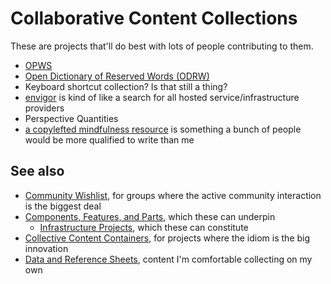 # Collaborative Content Collections

These are projects that'll do best with lots of people contributing to them.

- [OPWS](2h7ch-fepsd-xqamr-3j43v-dbd8j)
- [Open Dictionary of Reserved Words (ODRW)](zpecy-dqpw1-wva8n-kf2kk-6kcr4)
- Keyboard shortcut collection? Is that still a thing?
- [envigor](4sfj7-qj4bn-7kasz-36wcb-cp0w2) is kind of like a search for all hosted service/infrastructure providers
- Perspective Quantities
- [a copylefted mindfulness resource](x20qp-e0ckr-4eakw-mj7e3-9vemm) is something a bunch of people would be more qualified to write than me

## See also

- [Community Wishlist](sfwb4-37xeb-42aag-wn5r2-6s2av), for groups where the active community interaction is the biggest deal
- [Components, Features, and Parts](sgm3d-n5d7z-ra8jx-4r3y6-cd6rp), which these can underpin
  - [Infrastructure Projects](qf8xs-a6nk5-g18y2-5drdy-rmxrc), which these can constitute
- [Collective Content Containers](78wkm-ztrw0-fyaxy-96fcq-s27wn), for projects where the idiom is the big innovation
- [Data and Reference Sheets](70hgj-ev4td-0rap9-m57mw-h4fcg), content I'm comfortable collecting on my own
